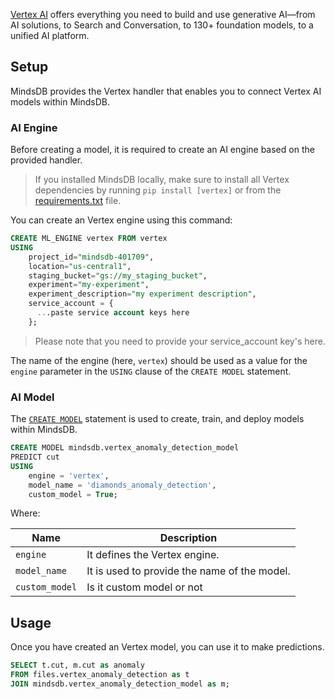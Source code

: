 [Vertex AI](https://cloud.google.com/vertex-ai) offers everything you need to build and use generative AI—from AI solutions, to Search and Conversation, to 130+ foundation models, to a unified AI platform.

## Setup

MindsDB provides the Vertex handler that enables you to connect Vertex AI models within MindsDB.


### AI Engine

Before creating a model, it is required to create an AI engine based on the provided handler.

> If you installed MindsDB locally, make sure to install all Vertex dependencies by running `pip install [vertex]` or from the [requirements.txt](https://github.com/mindsdb/mindsdb/blob/staging/mindsdb/integrations/handlers/vertex_handler/requirements.txt) file.

You can create an Vertex engine using this command:

```sql
CREATE ML_ENGINE vertex FROM vertex
USING 
    project_id="mindsdb-401709",
    location="us-central1",
    staging_bucket="gs://my_staging_bucket",
    experiment="my-experiment",
    experiment_description="my experiment description",
    service_account = {
      ...paste service account keys here
    };
```

> Please note that you need to provide your service_account key's here. 

The name of the engine (here, `vertex`) should be used as a value for the `engine` parameter in the `USING` clause of the `CREATE MODEL` statement.

### AI Model

The [`CREATE MODEL`](/sql/create/model) statement is used to create, train, and deploy models within MindsDB.

```sql
CREATE MODEL mindsdb.vertex_anomaly_detection_model
PREDICT cut
USING 
    engine = 'vertex',
    model_name = 'diamonds_anomaly_detection',
    custom_model = True;
```

Where:

| Name              | Description                                                               |
|-------------------|---------------------------------------------------------------------------|
| `engine`          | It defines the Vertex engine.                                          |
| `model_name`      | It is used to provide the name of the model. |
| `custom_model`      | Is it custom model or not      |

## Usage

Once you have created an Vertex model, you can use it to make predictions.

```sql
SELECT t.cut, m.cut as anomaly
FROM files.vertex_anomaly_detection as t
JOIN mindsdb.vertex_anomaly_detection_model as m;
```
